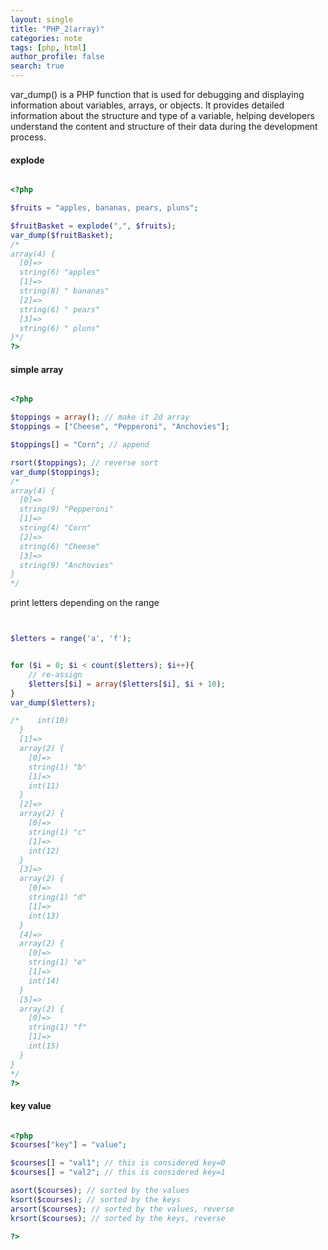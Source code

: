 ```yaml
---
layout: single
title: "PHP_2(array)"
categories: note
tags: [php, html]
author_profile: false
search: true
---
```


var_dump() is a PHP function that is used for debugging and displaying information about variables, arrays, or objects. It provides detailed information about the structure and type of a variable, helping developers understand the content and structure of their data during the development process.

#### explode

```php

<?php

$fruits = "apples, bananas, pears, pluns";

$fruitBasket = explode(",", $fruits);
var_dump($fruitBasket);
/*
array(4) {
  [0]=>
  string(6) "apples"
  [1]=>
  string(8) " bananas"
  [2]=>
  string(6) " pears"
  [3]=>
  string(6) " pluns"
}*/
?>
```

#### simple array

```php

<?php

$toppings = array(); // make it 2d array
$toppings = ["Cheese", "Pepperoni", "Anchovies"];

$toppings[] = "Corn"; // append

rsort($toppings); // reverse sort
var_dump($toppings);
/*
array(4) {
  [0]=>
  string(9) "Pepperoni"
  [1]=>
  string(4) "Corn"
  [2]=>
  string(6) "Cheese"
  [3]=>
  string(9) "Anchovies"
}
*/

```

print letters depending on the range

```php


$letters = range('a', 'f');


for ($i = 0; $i < count($letters); $i++){
    // re-assign
    $letters[$i] = array($letters[$i], $i + 10);
}
var_dump($letters);

/*    int(10)
  }
  [1]=>
  array(2) {
    [0]=>
    string(1) "b"
    [1]=>
    int(11)
  }
  [2]=>
  array(2) {
    [0]=>
    string(1) "c"
    [1]=>
    int(12)
  }
  [3]=>
  array(2) {
    [0]=>
    string(1) "d"
    [1]=>
    int(13)
  }
  [4]=>
  array(2) {
    [0]=>
    string(1) "e"
    [1]=>
    int(14)
  }
  [5]=>
  array(2) {
    [0]=>
    string(1) "f"
    [1]=>
    int(15)
  }
}
*/
?>
```

#### key value

```php

<?php
$courses["key"] = "value";

$courses[] = "val1"; // this is considered key=0
$courses[] = "val2"; // this is considered key=1

asort($courses); // sorted by the values
ksort($courses); // sorted by the keys
arsort($courses); // sorted by the values, reverse
krsort($courses); // sorted by the keys, reverse

?>


```
